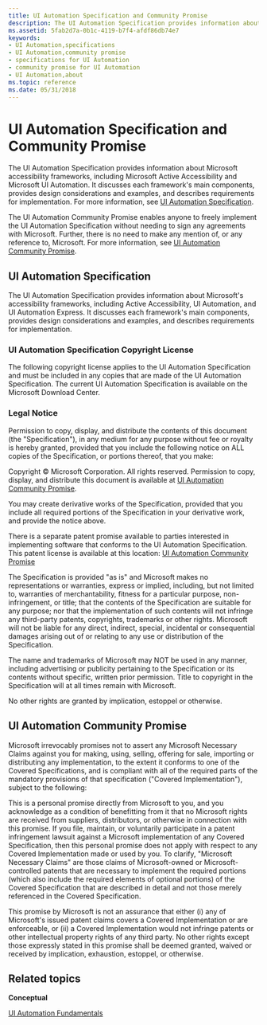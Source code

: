 ```yaml
---
title: UI Automation Specification and Community Promise
description: The UI Automation Specification provides information about Microsoft accessibility frameworks, including Microsoft Active Accessibility and Microsoft UI Automation.
ms.assetid: 5fab2d7a-0b1c-4119-b7f4-afdf86db74e7
keywords:
- UI Automation,specifications
- UI Automation,community promise
- specifications for UI Automation
- community promise for UI Automation
- UI Automation,about
ms.topic: reference
ms.date: 05/31/2018
---
```


# UI Automation Specification and Community Promise

The UI Automation Specification provides information about Microsoft accessibility frameworks, including Microsoft Active Accessibility and Microsoft UI Automation. It discusses each framework's main components, provides design considerations and examples, and describes requirements for implementation. For more information, see [UI Automation Specification](ui-automation-specification.md).

The UI Automation Community Promise enables anyone to freely implement the UI Automation Specification without needing to sign any agreements with Microsoft. Further, there is no need to make any mention of, or any reference to, Microsoft. For more information, see [UI Automation Community Promise](uiauto-specandcommunitypromise.md).

## UI Automation Specification

The UI Automation Specification provides information about Microsoft's accessibility frameworks, including Active Accessibility, UI Automation, and UI Automation Express. It discusses each framework's main components, provides design considerations and examples, and describes requirements for implementation.

### UI Automation Specification Copyright License

The following copyright license applies to the UI Automation Specification and must be included in any copies that are made of the UI Automation Specification. The current UI Automation Specification is available on the Microsoft Download Center.

### Legal Notice

Permission to copy, display, and distribute the contents of this document (the "Specification"), in any medium for any purpose without fee or royalty is hereby granted, provided that you include the following notice on ALL copies of the Specification, or portions thereof, that you make:

Copyright © Microsoft Corporation. All rights reserved. Permission to copy, display, and distribute this document is available at [UI Automation Community Promise](uiauto-specandcommunitypromise.md).

You may create derivative works of the Specification, provided that you include all required portions of the Specification in your derivative work, and provide the notice above.

There is a separate patent promise available to parties interested in implementing software that conforms to the UI Automation Specification. This patent license is available at this location: [UI Automation Community Promise](uiauto-specandcommunitypromise.md)

The Specification is provided "as is" and Microsoft makes no representations or warranties, express or implied, including, but not limited to, warranties of merchantability, fitness for a particular purpose, non-infringement, or title; that the contents of the Specification are suitable for any purpose; nor that the implementation of such contents will not infringe any third-party patents, copyrights, trademarks or other rights. Microsoft will not be liable for any direct, indirect, special, incidental or consequential damages arising out of or relating to any use or distribution of the Specification.

The name and trademarks of Microsoft may NOT be used in any manner, including advertising or publicity pertaining to the Specification or its contents without specific, written prior permission. Title to copyright in the Specification will at all times remain with Microsoft.

No other rights are granted by implication, estoppel or otherwise.

## UI Automation Community Promise

Microsoft irrevocably promises not to assert any Microsoft Necessary Claims against you for making, using, selling, offering for sale, importing or distributing any implementation, to the extent it conforms to one of the Covered Specifications, and is compliant with all of the required parts of the mandatory provisions of that specification ("Covered Implementation"), subject to the following:

This is a personal promise directly from Microsoft to you, and you acknowledge as a condition of benefitting from it that no Microsoft rights are received from suppliers, distributors, or otherwise in connection with this promise. If you file, maintain, or voluntarily participate in a patent infringement lawsuit against a Microsoft implementation of any Covered Specification, then this personal promise does not apply with respect to any Covered Implementation made or used by you. To clarify, "Microsoft Necessary Claims" are those claims of Microsoft-owned or Microsoft-controlled patents that are necessary to implement the required portions (which also include the required elements of optional portions) of the Covered Specification that are described in detail and not those merely referenced in the Covered Specification.

This promise by Microsoft is not an assurance that either (i) any of Microsoft's issued patent claims covers a Covered Implementation or are enforceable, or (ii) a Covered Implementation would not infringe patents or other intellectual property rights of any third party. No other rights except those expressly stated in this promise shall be deemed granted, waived or received by implication, exhaustion, estoppel, or otherwise.

## Related topics

<dl> <dt>

**Conceptual**
</dt> <dt>

[UI Automation Fundamentals](entry-uiautocore-overview.md)
</dt> </dl>

 

 





